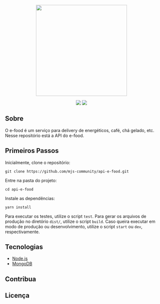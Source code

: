 <p align=center>
  <img src="https://raw.githubusercontent.com/mjs-community/api-e-food/master/docs/e-food-docs.png" width=300px>
</p>
<p align=center>
  <img src="https://img.shields.io/github/issues/mjs-community/api-e-food?color=%2366503A">
  <img src="https://img.shields.io/badge/mongodb-green?logo=mongoDB&style=flat&color=%2347a248&logoColor=white">
</p>

## Sobre
O e-food é um serviço para delivery de energéticos, café, chá gelado, etc. Nesse repositório está a API do e-food.
## Primeiros Passos
Inicialmente, clone o repositório:
```
git clone https://github.com/mjs-community/api-e-food.git
```

Entre na pasta do projeto:

```
cd api-e-food
```
Instale as dependências:
```
yarn install
```

Para executar os testes, utilize o script `test`. Para gerar os arquivos de produção no diretório `dist/`, utilize o script `build`. Caso queira executar em modo de produção ou desenvolvimento, utilize o script `start` ou `dev`, respectivamente.

## Tecnologias
- [Node.js](https://nodejs.org)
- [MongoDB](https://www.mongodb.com/)

## Contribua

## Licença
